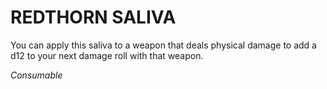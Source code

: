 ﻿# REDTHORN SALIVA

You can apply this saliva to a weapon that deals physical damage to add a d12 to your next damage roll with that weapon.

*Consumable*
